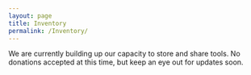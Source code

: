 ```yaml
---
layout: page
title: Inventory
permalink: /Inventory/
---
```

We are currently building up our capacity to store and share tools. No donations accepted at this time, but keep an eye out for updates soon.
